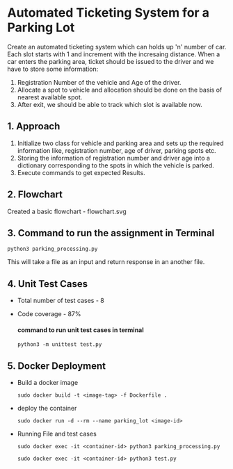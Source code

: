 # Automated Ticketing System for a Parking Lot
Create an automated ticketing system which can holds up 'n' number of car. Each slot starts with 1 and increment with the incresaing distance.
When a car enters the parking area, ticket should be issued to the driver and we have to store some information:
1) Registration Number of the vehicle and Age of the driver.
2) Allocate a spot to vehicle and allocation should be done on the basis of nearest available spot.
3) After exit, we should be able to track which slot is available now.

## 1. Approach 
1) Initialize two class for vehicle and parking area and sets up the required information like, registration number, age of driver, parking spots etc.
2) Storing the information of registration number and driver age into a dictionary corresponding to the spots in which the vehicle is parked.
3) Execute commands to get expected Results.

## 2. Flowchart
Created a basic flowchart - flowchart.svg

## 3. Command to run the assignment in Terminal
``` 
python3 parking_processing.py
```
This will take a file as an input and return response in an another file.
## 4.  Unit Test Cases

- Total number of test cases - 8
- Code coverage - 87%

   #### command to run unit test cases in terminal
    ``` 
    python3 -m unittest test.py
    ```
    
## 5.  Docker Deployment
- Build a docker image
    ``` 
    sudo docker build -t <image-tag> -f Dockerfile .
    ```
- deploy the container
    ``` 
    sudo docker run -d --rm --name parking_lot <image-id>
    ```
- Running File and test cases
    ``` 
    sudo docker exec -it <container-id> python3 parking_processing.py
    ```
    ``` 
    sudo docker exec -it <container-id> python3 test.py
    ```